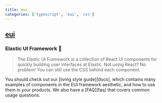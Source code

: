 ```yaml
---
title: eui
categories: ['typescript', 'eui', 'css']
---
```

## [eui](https://github.com/elastic/eui)

### Elastic UI Framework 🙌


> The Elastic UI Framework is a collection of React UI components for quickly building user interfaces
> at Elastic. Not using React? No problem! You can still use the CSS behind each component.

You should check out our [living style guide][docs], which contains many examples of components in the EUI framework aesthetic, and how to use them in your products. We also have a [FAQ][faq] that covers common usage questions.
